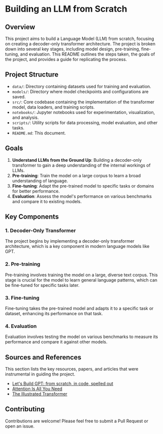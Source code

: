 # Building an LLM from Scratch

## Overview
This project aims to build a Language Model (LLM) from scratch, focusing on creating a decoder-only transformer architecture. The project is broken down into several key stages, including model design, pre-training, fine-tuning, and evaluation. This README outlines the steps taken, the goals of the project, and provides a guide for replicating the process.

## Project Structure

- `data/`: Directory containing datasets used for training and evaluation.
- `models/`: Directory where model checkpoints and configurations are saved.
- `src/`: Core codebase containing the implementation of the transformer model, data loaders, and training scripts.
- `notebooks/`: Jupyter notebooks used for experimentation, visualization, and analysis.
- `scripts/`: Utility scripts for data processing, model evaluation, and other tasks.
- `README.md`: This document.

## Goals

1. **Understand LLMs from the Ground Up**: Building a decoder-only transformer to gain a deep understanding of the internal workings of LLMs.
2. **Pre-training**: Train the model on a large corpus to learn a broad understanding of language.
3. **Fine-tuning**: Adapt the pre-trained model to specific tasks or domains for better performance.
4. **Evaluation**: Assess the model's performance on various benchmarks and compare it to existing models.

## Key Components

### 1. Decoder-Only Transformer
The project begins by implementing a decoder-only transformer architecture, which is a key component in modern language models like GPT.

### 2. Pre-training
Pre-training involves training the model on a large, diverse text corpus. This stage is crucial for the model to learn general language patterns, which can be fine-tuned for specific tasks later.

### 3. Fine-tuning
Fine-tuning takes the pre-trained model and adapts it to a specific task or dataset, enhancing its performance on that task.

### 4. Evaluation
Evaluation involves testing the model on various benchmarks to measure its performance and compare it against other models.

## Sources and References

This section lists the key resources, papers, and articles that were instrumental in guiding the project.
- [Let's Build GPT: from scratch, in code, spelled out](https://www.youtube.com/watch?v=kCc8FmEb1nY&list=PPSV)
- [Attention Is All You Need](https://arxiv.org/abs/1706.03762)
- [The Illustrated Transformer](http://jalammar.github.io/illustrated-transformer/)

## Contributing
Contributions are welcome! Please feel free to submit a Pull Request or open an issue.

